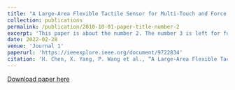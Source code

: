 ```yaml
---
title: "A Large-Area Flexible Tactile Sensor for Multi-Touch and Force Detection Using Electrical Impedance Tomography"
collection: publications
permalink: /publication/2010-10-01-paper-title-number-2
excerpt: 'This paper is about the number 2. The number 3 is left for future work.'
date: 2022-02-28
venue: 'Journal 1'
paperurl: 'https://ieeexplore.ieee.org/document/9722834'
citation: 'H. Chen, X. Yang, P. Wang et al., “A Large-Area Flexible Tactile Sensor for Multi-Touch and Force Detection Using Electrical Impedance Tomography,” IEEE Sensors Journal, vol. 22, no. 7, pp. 7119-7129, 2022.'
---
```

[Download paper here](http://academicpages.github.io/files/paper2.pdf)

